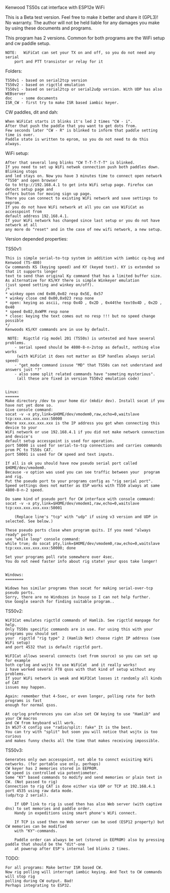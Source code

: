 Kenwood TS50s cat interface with ESP12e WiFi

This is a Beta test version. Feel free to make it better and share it (GPL3)!
No warranty.
The author will not be held liable for any damages you make by using these documents and programs.

This program has 2 versions. Common for both programs are the WiFi setup and cw paddle setup.

	NOTE: 	WiFiCat can set your TX on and off, so you do not need any serial 
		port and PTT transistor or relay for it


Folders:

	TS50v1 - based on serial2tcp version
	TS50v2 - based on rigctld emulation
	TS50v1 - based on serial2tcp or serial2udp version. With UDP has also WEBserver
	doc    - some documents
	ISR_CW - first try to make ISR based iambic keyer.


CW paddles, dit and dah:
	
	When WiFiCat starts it blinks it's led 2 times "CW - i".
	After that push the paddle that you want to get dots from. 
	Few seconds later "CW - R" is blinked to inform that paddle setting time is over. 
	Paddle state is written to eprom, so you do not need to do this always.
        
WiFi setup:

	After that several long blinks "CW T-T-T-T-T" is blinked.
	If you need to set up WiFi netwok connection push both paddles down. Blinking stops 
	and led stays on. Now you have 3 minutes time to connect open network "TS50" and open browser 
	Go to http://192.168.4.1 to get into WiFi setup page. Firefox can detect setup page and
	offers button for moving sign up page.
	There you can connect to existing WiFi network and save settings to eeprom. 
	If you do not have WiFi network at all you can use WiFiCat as accesspoint from 
	default address 192.168.4.1.
	If your WiFi network has changed since last setup or you do not have network at all 
	any more do "reset" and in the case of new wifi network, a new setup.


Version depended properties:

TS50v1:

	This is simple serial-to-tcp system in addition with iambic cq-bug and Kenwood (TS-480)
	Cw commands KS (keying speed) and KY (keyed text). KY is extended so that it supports longer 
	text to send than original Ky command that has a limited buffer size.
	As alternative for KS/KY there is simple Winkeyer emulation 
	(just speed setting and winkey on/off).
	/*
	* winkey open cmd 0x00,0x02 resp 0x5E, 0x57
	* winkey close cmd 0x00,0x023 resp none
	* open: keying as ascii, resp 0x4D , 0x2D , 0x44the text0x4D , 0x2D , 0x40
	* speed 0x02,0xWPM resp none
	* close: keying the text comes out no resp !!! but no speed change possible
	*/
	Kenwoods KS/KY commands are in use by default.

	 NOTE:  Rigctld rig model 201 (TS50s) is untested and have several problems.
		- serial speed should be 4800-8-n-2stop as default, nothing else works 
		 (with WiFiCat it does not matter as ESP handles always serial speed)
		- "get_mode command issuse "MD" that TS50s can not understand and answers just "?"
		- also some split related commands have "someting mysterious".
		 (all these are fixed in version TS50v2 emulation code)


	Linux:
	======
	Make directory /dev to your home dir (mkdir dev). Install socat if you have not yet done so.
	Give console command: 
	socat -v -x pty,link=$HOME/dev/vmodem0,raw,echo=0,waitslave tcp:xxx.xxx.xxx.xxx:50000
	Where xxx.xxx.xxx.xxx is the IP address you got when connecting this device to your 
	WiFi network or use 192.168.4.1 if you did not make network connection and device's 
	default setup accesspoint is used for operation.
	port 50000 is used for serial-to-tcp connections and carries commands prom PC to TS50s CAT.
	port 50001 is used for CW speed and text inputs.
	
	If all is ok you should have now pseudo serial port called $HOME/dev/vmodem0. 
	Because -v option was used you can see traffic between your  program and rig. 
	Put the pseudo port to your programs config as "rig serial port". 
	Speed settings does not matter as ESP works with TS50 always at same 4800-8-n-2 speed.
	
	Do same kind of pseudo port for CW interface with console command: 
	socat -v -x pty,link=$HOME/dev/vmodem1,raw,echo=0,waitslave tcp:xxx.xxx.xxx.xxx:50001

        (Replace line's "tcp" with "udp" if using v3 version and UDP in selected. See below.)
	
	These pseudo ports close when program quits. If you need "always ready" ports 
	use "while loop" console command:
	while true; do socat pty,link=$HOME/dev/vmodem0,raw,echo=0,waitslave tcp:xxx.xxx.xxx.xxx:50000; done
	
	Set your programs poll rate somewhere over 4sec. 
	You do not need faster info about rig state! your qsos take longer!


	Windows:
	========
	
	Widows has similar programs than socat for making serial-over-tcp pseudo ports.
	Sorry, there are no Windozes in house so I can not help further.
	Use Google search for finding suitable program..


TS50v2:

	WiFICat emulates rigctld commands of Hamlib. See rigctld manpage for help. 
	Only TS50s specific commands are in use. For using this with your programs you should set
	your  rigctld "rig type" 2 (Hamlib Net) choose right IP address (see WiFi setup) 
	and port 4532 that is default rigctld port.
	
	WiFICat allows several connects (set from source) so you can set up for example
	both cqrlog and wsjtx to use WiFiCat  and it really works!
	I have worked several FT8 qsos with that kind of setup without any problems.
	If your WiFi network is weak and WiFICat looses it randomly all kinds of CAT 
	issues may happen.
	
	Again: remember that 4-5sec, or even longer, polling rate for both programs is fast 
	enough for normal qsos.
	
	At cqrlog preferences you can also set CW keying to use "Hamlib" and your CW macros
	and CW from keyboard will work.
	In WSJT-X config use "radio/split: fake" It is the best. 
	You can try with "split" but soon you will notice that wsjtx is too curious 
	and makes funny checks all the time that makes receiving impossible.


TS50v3:

	Generates only own accesspoint, not able to connct exisiting WiFi networks. (for portable use only, perhaps)
	CW keyer has 2 memories stored in EEPROM.
	CW speed is controlled via potentiometer.
	Some "KY" based commands to modify and send memories or plain text in CW. (Not passed to rig)
	Connection to rig CAT is done either via UDP or TCP at 192.168.4.1 port 4535 using raw data mode.
	(udp/tcp 2 serial).

        If UDP link to rig is used then has also Web server (with captive dns) to set memories and paddle order.
        Handy in expeditions using smart phone's WiFi connect.

        If TCP is used then no Web server can be used (ESP12 property) but CW memories can be modified
        with "KY"-commands.

        Paddle order can always be set (stored in EEPROM) also by pressing paddle that should be the "dit"-one
        at powerup after ESP's internal led blinks 2 times.

TODO:

	For all programs: Make better ISR based CW.
	Now rig polling will interrupt iambic keying. And Text to CW commands will stop rig 
	polling during CW output. Bad!
	Perhaps integrating to ESP32.




